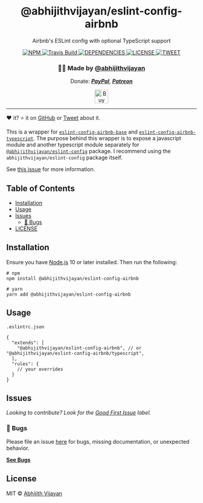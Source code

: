 <h1 align="center">@abhijithvijayan/eslint-config-airbnb</h1>
<p align="center">Airbnb's ESLint config with optional TypeScript support</p>
<div align="center">
  <a href="https://www.npmjs.com/package/@abhijithvijayan/eslint-config-airbnb">
    <img src="https://img.shields.io/npm/v/@abhijithvijayan/eslint-config-airbnb" alt="NPM" />
  </a>
  <a href="https://travis-ci.com/abhijithvijayan/eslint-config-airbnb">
    <img src="https://travis-ci.com/abhijithvijayan/eslint-config-airbnb.svg?branch=main" alt="Travis Build" />
  </a>
  </a>
  <a href="https://david-dm.org/abhijithvijayan/eslint-config-airbnb">
    <img src="https://img.shields.io/david/abhijithvijayan/eslint-config-airbnb.svg?colorB=orange" alt="DEPENDENCIES" />
  </a>
  <a href="https://github.com/abhijithvijayan/eslint-config-airbnb/blob/main/license">
    <img src="https://img.shields.io/github/license/abhijithvijayan/eslint-config-airbnb.svg" alt="LICENSE" />
  </a>
  <a href="https://twitter.com/intent/tweet?text=Check%20out%20@abhijithvijayan/eslint-config-airbnb%21%20by%20%40_abhijithv%0A%0Ahttps%3A%2F%2Fgithub.com%2Fabhijithvijayan/eslint-config-airbnb%0A%0A%23javascript%20%23typescript%20%23eslint%20%23airbnb">
     <img src="https://img.shields.io/twitter/url/http/shields.io.svg?style=social" alt="TWEET" />
  </a>
</div>
<h3 align="center">🙋‍♂️ Made by <a href="https://twitter.com/_abhijithv">@abhijithvijayan</a></h3>
<p align="center">
  Donate:
  <a href="https://www.paypal.me/iamabhijithvijayan" target='_blank'><i><b>PayPal</b></i></a>,
  <a href="https://www.patreon.com/abhijithvijayan" target='_blank'><i><b>Patreon</b></i></a>
</p>
<p align="center">
  <a href='https://www.buymeacoffee.com/abhijithvijayan' target='_blank'>
    <img height='36' style='border:0px;height:36px;' src='https://bmc-cdn.nyc3.digitaloceanspaces.com/BMC-button-images/custom_images/orange_img.png' border='0' alt='Buy Me a Coffee' />
  </a>
</p>
<hr />

❤️ it? ⭐️ it on [GitHub](https://github.com/abhijithvijayan/@abhijithvijayan/eslint-config-airbnb/stargazers) or [Tweet](https://twitter.com/intent/tweet?text=Check%20out%20@abhijithvijayan/eslint-config-airbnb%21%20by%20%40_abhijithv%0A%0Ahttps%3A%2F%2Fgithub.com%2Fabhijithvijayan/eslint-config-airbnb%0A%0A%23javascript%20%23typescript%20%23eslint%20%23airbnb) about it.

This is a wrapper for [`eslint-config-airbnb-base`](https://www.npmjs.com/package/eslint-config-airbnb-base) and [`eslint-config-airbnb-typescript`](https://github.com/iamturns/eslint-config-airbnb-typescript). The purpose behind this wrapper is to expose a javascript module and another typescript module separately for [`@abhijithvijayan/eslint-config`](https://github.com/abhijithvijayan/eslint-config) package. I recommend using the `abhijithvijayan/eslint-config` package itself.

See [this issue](https://github.com/abhijithvijayan/eslint-config/issues/6) for more information.

## Table of Contents

- [Installation](#installation)
- [Usage](#usage)
- [Issues](#issues)
  - [🐛 Bugs](#-bugs)
- [LICENSE](#license)

## Installation

Ensure you have [Node.js](https://nodejs.org) 10 or later installed. Then run the following:

```
# npm
npm install @abhijithvijayan/eslint-config-airbnb

# yarn
yarn add @abhijithvijayan/eslint-config-airbnb
```

## Usage

`.eslintrc.json`

```
{
  "extends": [
    "@abhijithvijayan/eslint-config-airbnb", // or "@abhijithvijayan/eslint-config-airbnb/typescript",
  ],
  "rules": {
    // your overrides
  }
}
```

## Issues

_Looking to contribute? Look for the [Good First Issue](https://github.com/abhijithvijayan/@abhijithvijayan/eslint-config-airbnb/issues?q=is%3Aissue+is%3Aopen+sort%3Aupdated-desc+label%3A%22good+first+issue%22)
label._

### 🐛 Bugs

Please file an issue [here](https://github.com/abhijithvijayan/@abhijithvijayan/eslint-config-airbnb/issues/new) for bugs, missing documentation, or unexpected behavior.

[**See Bugs**](https://github.com/abhijithvijayan/@abhijithvijayan/eslint-config-airbnb/issues?q=is%3Aissue+is%3Aopen+sort%3Aupdated-desc+label%3A%22type%3A+bug%22)

## License

MIT © [Abhijith Vijayan](https://abhijithvijayan.in)
